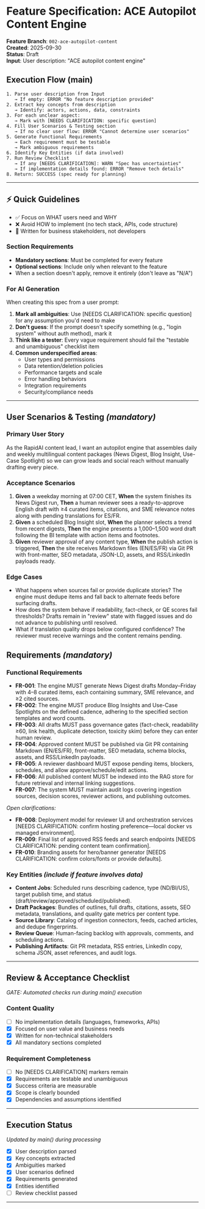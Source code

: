 # Feature Specification: ACE Autopilot Content Engine

**Feature Branch**: `002-ace-autopilot-content`  
**Created**: 2025-09-30  
**Status**: Draft  
**Input**: User description: "ACE autopilot content engine"

## Execution Flow (main)
```
1. Parse user description from Input
   → If empty: ERROR "No feature description provided"
2. Extract key concepts from description
   → Identify: actors, actions, data, constraints
3. For each unclear aspect:
   → Mark with [NEEDS CLARIFICATION: specific question]
4. Fill User Scenarios & Testing section
   → If no clear user flow: ERROR "Cannot determine user scenarios"
5. Generate Functional Requirements
   → Each requirement must be testable
   → Mark ambiguous requirements
6. Identify Key Entities (if data involved)
7. Run Review Checklist
   → If any [NEEDS CLARIFICATION]: WARN "Spec has uncertainties"
   → If implementation details found: ERROR "Remove tech details"
8. Return: SUCCESS (spec ready for planning)
```

---

## ⚡ Quick Guidelines
- ✅ Focus on WHAT users need and WHY
- ❌ Avoid HOW to implement (no tech stack, APIs, code structure)
- 👥 Written for business stakeholders, not developers

### Section Requirements
- **Mandatory sections**: Must be completed for every feature
- **Optional sections**: Include only when relevant to the feature
- When a section doesn't apply, remove it entirely (don't leave as "N/A")

### For AI Generation
When creating this spec from a user prompt:
1. **Mark all ambiguities**: Use [NEEDS CLARIFICATION: specific question] for any assumption you'd need to make
2. **Don't guess**: If the prompt doesn't specify something (e.g., "login system" without auth method), mark it
3. **Think like a tester**: Every vague requirement should fail the "testable and unambiguous" checklist item
4. **Common underspecified areas**:
   - User types and permissions
   - Data retention/deletion policies  
   - Performance targets and scale
   - Error handling behaviors
   - Integration requirements
   - Security/compliance needs

---

## User Scenarios & Testing *(mandatory)*

### Primary User Story
As the RapidAI content lead, I want an autopilot engine that assembles daily and weekly multilingual content packages (News Digest, Blog Insight, Use-Case Spotlight) so we can grow leads and social reach without manually drafting every piece.

### Acceptance Scenarios
1. **Given** a weekday morning at 07:00 CET, **When** the system finishes its News Digest run, **Then** a human reviewer sees a ready-to-approve English draft with ≥4 curated items, citations, and SME relevance notes along with pending translations for ES/FR.
2. **Given** a scheduled Blog Insight slot, **When** the planner selects a trend from recent digests, **Then** the engine presents a 1,000–1,500 word draft following the BI template with action items and footnotes.
3. **Given** reviewer approval of any content type, **When** the publish action is triggered, **Then** the site receives Markdown files (EN/ES/FR) via Git PR with front-matter, SEO metadata, JSON-LD, assets, and RSS/LinkedIn payloads ready.

### Edge Cases
- What happens when sources fail or provide duplicate stories? The engine must dedupe items and fall back to alternate feeds before surfacing drafts.
- How does the system behave if readability, fact-check, or QE scores fail thresholds? Drafts remain in "review" state with flagged issues and do not advance to publishing until resolved.
- What if translation quality drops below configured confidence? The reviewer must receive warnings and the content remains pending.

## Requirements *(mandatory)*

### Functional Requirements
- **FR-001**: The engine MUST generate News Digest drafts Monday–Friday with 4–8 curated items, each containing summary, SME relevance, and ≥2 cited sources.
- **FR-002**: The engine MUST produce Blog Insights and Use-Case Spotlights on the defined cadence, adhering to the specified section templates and word counts.
- **FR-003**: All drafts MUST pass governance gates (fact-check, readability ≥60, link health, duplicate detection, toxicity skim) before they can enter human review.
- **FR-004**: Approved content MUST be published via Git PR containing Markdown (EN/ES/FR), front-matter, SEO metadata, schema blocks, assets, and RSS/LinkedIn payloads.
- **FR-005**: A reviewer dashboard MUST expose pending items, blockers, schedules, and allow approve/schedule/edit actions.
- **FR-006**: All published content MUST be indexed into the RAG store for future retrieval and internal linking suggestions.
- **FR-007**: The system MUST maintain audit logs covering ingestion sources, decision scores, reviewer actions, and publishing outcomes.

*Open clarifications:*
- **FR-008**: Deployment model for reviewer UI and orchestration services [NEEDS CLARIFICATION: confirm hosting preference—local docker vs managed environment].
- **FR-009**: Final list of approved RSS feeds and search endpoints [NEEDS CLARIFICATION: pending content team confirmation].
- **FR-010**: Branding assets for hero/banner generator [NEEDS CLARIFICATION: confirm colors/fonts or provide defaults].

### Key Entities *(include if feature involves data)*
- **Content Jobs**: Scheduled runs describing cadence, type (ND/BI/US), target publish time, and status (draft/review/approved/scheduled/published).
- **Draft Packages**: Bundles of outlines, full drafts, citations, assets, SEO metadata, translations, and quality gate metrics per content type.
- **Source Library**: Catalog of ingestion connectors, feeds, cached articles, and dedupe fingerprints.
- **Review Queue**: Human-facing backlog with approvals, comments, and scheduling actions.
- **Publishing Artifacts**: Git PR metadata, RSS entries, LinkedIn copy, schema JSON, asset references, and audit logs.

---

## Review & Acceptance Checklist
*GATE: Automated checks run during main() execution*

### Content Quality
- [ ] No implementation details (languages, frameworks, APIs)
- [x] Focused on user value and business needs
- [x] Written for non-technical stakeholders
- [x] All mandatory sections completed

### Requirement Completeness
- [ ] No [NEEDS CLARIFICATION] markers remain
- [x] Requirements are testable and unambiguous  
- [x] Success criteria are measurable
- [x] Scope is clearly bounded
- [x] Dependencies and assumptions identified

---

## Execution Status
*Updated by main() during processing*

- [x] User description parsed
- [x] Key concepts extracted
- [x] Ambiguities marked
- [x] User scenarios defined
- [x] Requirements generated
- [x] Entities identified
- [ ] Review checklist passed

---
